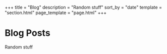 +++
title = "Blog"
description = "Random stuff"
sort_by = "date"
template = "section.html"
page_template = "page.html"
+++

# Blog Posts

Random stuff